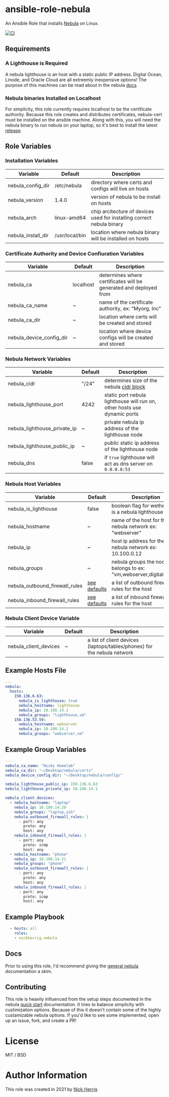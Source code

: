 # ansible-role-nebula

An Ansible Role that installs [Nebula](https://www.defined.net/nebula/)
on Linux.

[![CI](https://github.com/NickHerrig/ansible-role-nebula/actions/workflows/ci.yml/badge.svg)](https://github.com/NickHerrig/ansible-role-nebula/actions/workflows/ci.yml)

## Requirements

### A Lighthouse is Required
A nebula lighthouse is an host with a static public IP address.
Digital Ocean, Linode, and Oracle Cloud are all extreemly inexpensive options! 
The purpose of this machines can be read about in the nebula 
[docs](https://www.defined.net/nebula/introduction/#components-of-a-nebula-network).

### Nebula binaries Installed on Localhost 
For simplicity, this role currently requires localhost to be the certificate authority.
Because this role creates and distributes certificates, nebula-cert must 
be installed on the ansible machine. Along with this, you will need the nebula binary
to run nebula on your laptop, so it's best to install the latest 
[release](https://github.com/slackhq/nebula/releases/tag/v1.3.0).

## Role Variables

### Installation Variables

| Variable | Default | Description |
| -------- | --------| ----------- |
| nebula_config_dir | /etc/nebula | directory where certs and configs will live on hosts |
| nebula_version | 1.4.0 | version of nebula to be install on hosts | 
| nebula_arch | linux-amd64 | chip arcitecture of devices used for installing correct nebula binary | 
| nebula_install_dir | /usr/local/bin | location where nebula binary will be installed on hosts | 

### Certificate Authority and Device Confiuration Variables 

| Variable | Default | Description |
| -------- | --------| ----------- |
| nebula_ca | localhost | determines where certificates will be generated and deployed from | 
| nebula_ca_name | ~ | name of the certificate authority, ex: "Myorg, Inc" | 
| nebula_ca_dir | ~ | location where certs will be created and stored | 
| nebula_device_config_dir | ~ | location where device configs will be created and stored | 

### Nebula Network Variables
| Variable | Default | Description |
| -------- | --------| ----------- |
| nebula_cidr | "/24" | determines size of the nebula [cidr block](https://en.wikipedia.org/wiki/Classless_Inter-Domain_Routing#IPv4_CIDR_blocks) | 
| nebula_lighthouse_port | 4242 | static port nebula lighthouse will run on, other hosts use dynamic ports | 
| nebula_lighthouse_private_ip | ~ | private nebula ip address of the lighthouse node | 
| nebula_lighthouse_public_ip | ~ | public static ip address of the lighthouse node | 
| nebula_dns | false | if `true` lighthouse will act as dns server on `0.0.0.0:53` | 

### Nebula Host Variables
| Variable | Default | Description |
| -------- | --------| ----------- |
| nebula_is_lighthouse | false | boolean flag for wether host is a nebula lighthouse node | 
| nebula_hostname | ~ | name of the host for the nebula network ex: "webserver" | 
| nebula_ip | ~ | host ip address for the nebula network ex: 10.100.0.12 |
| nebula_groups | ~ | nebula groups the node belongs to ex: "vm,webserver,digitalocean" |
| nebula_outbound_firewall_rules | [see defaults](/defaults/main.yml#L25) | a list of outbound firewall rules for the host |
| nebula_inbound_firewall_rules  | [see defaults](/defaults/main.yml#L29) | a list of inbound firewall rules for the host | 

### Nebula Client Device Variable 
| Variable | Default | Description |
| -------- | --------| ----------- |
| nebula_client_devices | ~ | a list of client devices (laptops/tables/phones) for the nebula network | 


## Example Hosts File

```yaml
---
nebula:
  hosts:
    150.136.6.63:
      nebula_is_lighthouse: true
      nebula_hostname: lighthouse
      nebula_ip: 10.100.14.1
      nebula_groups: "lighthouse,vm"
    150.136.53.59:
      nebula_hostname: webserver
      nebula_ip: 10.100.14.2
      nebula_groups: "webserver,vm"
```

## Example Group Variables

```yaml
---
nebula_ca_name: "Nicks Homelab"
nebula_ca_dir: "~/Desktop/nebula/certs"
nebula_device_config_dir: "~/Desktop/nebula/configs"

nebula_lighthouse_public_ip: 150.136.6.63
nebula_lighthouse_private_ip: 10.100.14.1

nebula_client_devices:
  - nebula_hostname: "laptop"
    nebula_ip: 10.100.14.20
    nebula_groups: "laptop,ssh"
    nebula_outbound_firewall_rules: |
      - port: any
        proto: any
        host: any
    nebula_inbound_firewall_rules: |
      - port: any
        proto: icmp
        host: any
  - nebula_hostname: "phone"
    nebula_ip: 10.100.14.21
    nebula_groups: "phone"
    nebula_outbound_firewall_rules: |
      - port: any
        proto: any
        host: any
    nebula_inbound_firewall_rules: |
      - port: any
        proto: icmp
        host: any
```

## Example Playbook

```yaml
  - hosts: all 
    roles:
    - nickherrig.nebula
```

## Docs
Prior to using this role, I'd recommend giving the 
[general nebula](https://www.defined.net/nebula/introduction/) 
documentation a skim.

## Contributing
This role is heavily influenced from the setup steps documented 
in the nebula [quick start](https://www.defined.net/nebula/quick-start/)
documentation. It tries to balance simplicity with custimization options.
Because of this it doesn't contain some of the highly custamizable nebula 
options. If you'd like to see some implemented, open up an issue, fork, and create a PR!

# License

MIT / BSD

# Author Information

This role was created in 2021 by [Nick Herrig](nickherrig.com).
